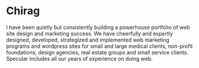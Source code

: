 # Chirag
I have been quietly but consistently building a powerhouse portfolio of web site design and marketing success. We have cheerfully and expertly designed, developed, strategized and implemented web marketing programs and wordpress sites for small and large medical clients, non-profit foundations, design agencies, real estate groups and small service clients. Specular includes all our years of experience on doing web.
